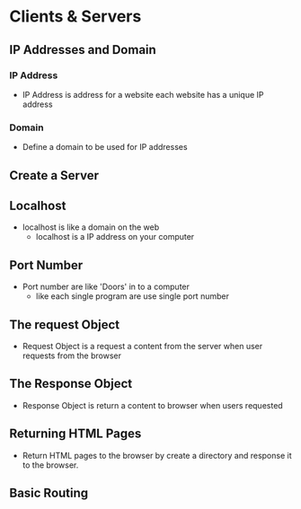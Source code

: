 # Clients & Servers
## IP Addresses and Domain
### IP Address
* IP Address is address for a website each website has a unique IP address
### Domain
* Define a domain to be used for IP addresses

## Create a Server

## Localhost 
* localhost is like a domain on the web
    * localhost is a IP address on your computer

## Port Number
* Port number are like 'Doors' in to a computer
    * like each single program are use single port number

## The request Object
* Request Object is a request a content from the server when user requests from the browser
## The Response Object
* Response Object is return a content to browser when users requested

## Returning HTML Pages
* Return HTML pages to the browser by create a directory and response it to the browser.

## Basic Routing
